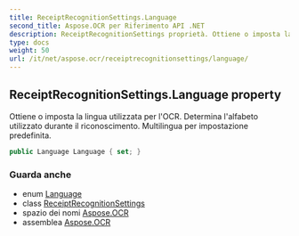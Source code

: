 ```yaml
---
title: ReceiptRecognitionSettings.Language
second_title: Aspose.OCR per Riferimento API .NET
description: ReceiptRecognitionSettings proprietà. Ottiene o imposta la lingua utilizzata per lOCR.  Determina lalfabeto utilizzato durante il riconoscimento. Multilingua per impostazione predefinita.
type: docs
weight: 50
url: /it/net/aspose.ocr/receiptrecognitionsettings/language/
---
```

## ReceiptRecognitionSettings.Language property

Ottiene o imposta la lingua utilizzata per l'OCR.  Determina l'alfabeto utilizzato durante il riconoscimento. Multilingua per impostazione predefinita.

```csharp
public Language Language { set; }
```

### Guarda anche

* enum [Language](../../language/)
* class [ReceiptRecognitionSettings](../)
* spazio dei nomi [Aspose.OCR](../../receiptrecognitionsettings/)
* assemblea [Aspose.OCR](../../../)


